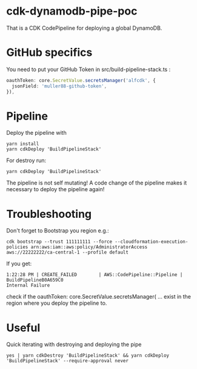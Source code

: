 # cdk-dynamodb-pipe-poc

That is a CDK CodePipeline for deploying a global DynamoDB.

# GitHub specifics

You need to put your GitHub Token in src/build-pipeline-stack.ts :

```ts
oauthToken: core.SecretValue.secretsManager('alfcdk', {
  jsonField: 'muller88-github-token',
}),
```

# Pipeline

Deploy the pipeline with

```
yarn install
yarn cdkDeploy 'BuildPipelineStack'
```

For destroy run:

```
yarn cdkDeploy 'BuildPipelineStack'
```

The pipeline is not self mutating! A code change of the pipeline makes it necessary to deploy the pipeline again!

# Troubleshooting

Don't forget to Bootstrap you region e.g.:

```
cdk bootstrap --trust 111111111 --force --cloudformation-execution-policies arn:aws:iam::aws:policy/AdministratorAccess aws://22222222/ca-central-1 --profile default
```

If you get:

```
1:22:28 PM | CREATE_FAILED        | AWS::CodePipeline::Pipeline | BuildPipelineB0A659C0
Internal Failure
```

check if the oauthToken: core.SecretValue.secretsManager( ... exist in the region where you deploy the pipeline to.

# Useful

Quick iterating with destroying and deploying the pipe

```
yes | yarn cdkDestroy 'BuildPipelineStack' && yarn cdkDeploy 'BuildPipelineStack' --require-approval never
```
